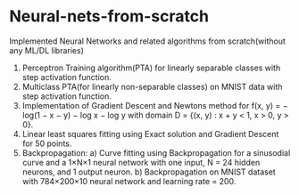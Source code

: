 # Neural-nets-from-scratch
Implemented Neural Networks and related algorithms from scratch(without any ML/DL libraries) 
1) Perceptron Training algorithm(PTA) for linearly separable classes with step activation function.
2) Multiclass PTA(for linearly non-separable classes) on MNIST data with step activation function.
3) Implementation of Gradient Descent and Newtons method for f(x, y) = − log(1 − x − y) − log x − log y with domain D = {(x, y) : x + y < 1, x > 0, y > 0}.
4) Linear least squares fitting using Exact solution and Gradient Descent for 50 points. 
5) Backpropagation: a) Curve fitting using Backpropagation for a sinusodial curve and a 1×N×1 neural network with one input, N = 24 hidden neurons, and 1 output neuron.
b) Backpropagation on MNIST dataset with 784×200×10 neural network and learning rate = 200. 




